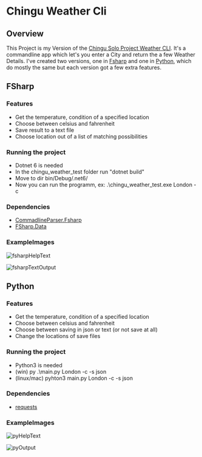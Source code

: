 # Chingu Weather Cli

## Overview
This Project is my Version of the [Chingu Solo Project Weather CLI](https://github.com/chingu-voyages/soloproject-tier3-chinguweather). 
It's a commandline app which let's you enter a City and return the a few Weather Details.
I've created two versions, one in [Fsharp](#FSharp) and one in [Python](#Python), which do mostly the same but each version got a few extra features.

## FSharp

### Features
* Get the temperature, condition of a specified location
* Choose between celsius and fahrenheit
* Save result to a text file
* Choose location out of a list of matching possibilities

### Running the project
* Dotnet 6 is needed
* In the chingu_weather_test folder run "dotnet build"
* Move to dir bin/Debug/.net6/
* Now you can run the programm, ex: .\chingu_weather_test.exe London -c

### Dependencies
* [CommadlineParser.Fsharp](https://github.com/commandlineparser/commandline)
* [FSharp.Data](https://github.com/fsprojects/FSharp.Data/)

### ExampleImages

![fsharpHelpText](https://user-images.githubusercontent.com/61592216/151048257-b897d160-d62b-47b4-b82f-44b819690f93.png)

![fsharpTextOutput](https://user-images.githubusercontent.com/61592216/151048312-dbed9324-2fb1-4e2b-a86d-9557a3bea5ac.png)

## Python

### Features
* Get the temperature, condition of a specified location
* Choose between celsius and fahrenheit
* Choose between saving in json or text (or not save at all) 
* Change the locations of save files

### Running the project
* Python3 is needed
* (win) py .\main.py London -c -s json
* (linux/mac) pyhton3 main.py London -c -s json

### Dependencies
* [requests](https://pypi.org/project/requests/)

### ExampleImages

![pyHelpText](https://user-images.githubusercontent.com/61592216/151048382-becbc47f-a8b2-43f4-a700-533102bb9129.png)

![pyOutput](https://user-images.githubusercontent.com/61592216/151049489-7be0af98-c459-4735-9e81-815de036b19c.png)
